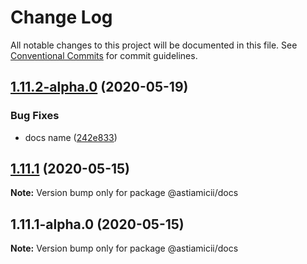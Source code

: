 # Change Log

All notable changes to this project will be documented in this file.
See [Conventional Commits](https://conventionalcommits.org) for commit guidelines.

## [1.11.2-alpha.0](https://github.com/astiamicii/publish-test-one/compare/@astiamicii/docs@1.11.1...@astiamicii/docs@1.11.2-alpha.0) (2020-05-19)


### Bug Fixes

* docs name ([242e833](https://github.com/astiamicii/publish-test-one/commit/242e833d5b806c1236f41948b4061ed595071d5f))





## [1.11.1](https://github.com/astiamicii/monorepo-example/compare/@astiamicii/docs@1.11.1-alpha.0...@astiamicii/docs@1.11.1) (2020-05-15)

**Note:** Version bump only for package @astiamicii/docs





## 1.11.1-alpha.0 (2020-05-15)

**Note:** Version bump only for package @astiamicii/docs
